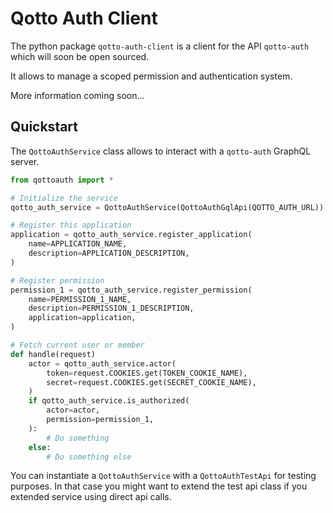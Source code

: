 # Qotto Auth Client

The python package `qotto-auth-client` is a client for the API `qotto-auth` which will soon be open sourced.

It allows to manage a scoped permission and authentication system.

More information coming soon...

## Quickstart

The `QottoAuthService` class allows to interact with a `qotto-auth` GraphQL server.

```python
from qottoauth import *

# Initialize the service
qotto_auth_service = QottoAuthService(QottoAuthGqlApi(QOTTO_AUTH_URL)) 

# Register this application
application = qotto_auth_service.register_application(
    name=APPLICATION_NAME,
    description=APPLICATION_DESCRIPTION,
)

# Register permission
permission_1 = qotto_auth_service.register_permission(
    name=PERMISSION_1_NAME,
    description=PERMISSION_1_DESCRIPTION,
    application=application,
)

# Fetch current user or member
def handle(request)
    actor = qotto_auth_service.actor(
        token=request.COOKIES.get(TOKEN_COOKIE_NAME),
        secret=request.COOKIES.get(SECRET_COOKIE_NAME),
    )
    if qotto_auth_service.is_authorized(
        actor=actor,
        permission=permission_1,
    ):
        # Do something
    else:
        # Do something else
```

You can instantiate a `QottoAuthService` with a `QottoAuthTestApi` for testing purposes. In that case you might want to
extend the test api class if you extended service using direct api calls.